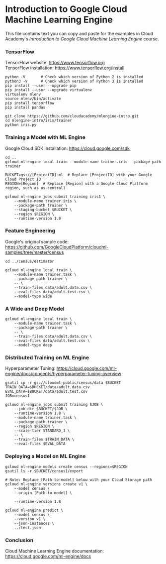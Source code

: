 # Introduction to Google Cloud Machine Learning Engine
This file contains text you can copy and paste for the examples in Cloud Academy's _Introduction to Google Cloud Machine Learning Engine_ course.  

### TensorFlow
TensorFlow website: https://www.tensorflow.org  
TensorFlow installation: https://www.tensorflow.org/install  

```
python -V       # Check which version of Python 2 is installed
python3 -V      # Check which version of Python 3 is installed
pip install --user --upgrade pip
pip install --user --upgrade virtualenv
virtualenv mlenv
source mlenv/bin/activate
pip install tensorflow
pip install pandas
```

```
git clone https://github.com/cloudacademy/mlengine-intro.git
cd mlengine-intro/iris/trainer
python iris.py
```

### Training a Model with ML Engine
Google Cloud SDK installation: https://cloud.google.com/sdk  

```
cd ..
gcloud ml-engine local train --module-name trainer.iris --package-path trainer
```

```
BUCKET=gs://[ProjectID]-ml  # Replace [ProjectID] with your Google Cloud Project ID  
REGION=[Region]  # Replace [Region] with a Google Cloud Platform region, such as us-central1  
```
```
gcloud ml-engine jobs submit training iris1 \
    --module-name trainer.iris \
    --package-path trainer \
    --staging-bucket $BUCKET \
    --region $REGION \
    --runtime-version 1.8
```

### Feature Engineering
Google's original sample code: https://github.com/GoogleCloudPlatform/cloudml-samples/tree/master/census

```
cd ../census/estimator
```

```
gcloud ml-engine local train \
    --module-name trainer.task \
    --package-path trainer \
    -- \
    --train-files data/adult.data.csv \
    --eval-files data/adult.test.csv \
    --model-type wide
```

### A Wide and Deep Model
```
gcloud ml-engine local train \
    --module-name trainer.task \
    --package-path trainer \
    -- \
    --train-files data/adult.data.csv \
    --eval-files data/adult.test.csv \
    --model-type deep
```

### Distributed Training on ML Engine
Hyperparameter Tuning: https://cloud.google.com/ml-engine/docs/concepts/hyperparameter-tuning-overview  

```
gsutil cp -r gs://cloudml-public/census/data $BUCKET  
TRAIN_DATA=$BUCKET/data/adult.data.csv  
EVAL_DATA=$BUCKET/data/adult.test.csv  
JOB=census1  
```

```
gcloud ml-engine jobs submit training $JOB \
    --job-dir $BUCKET/$JOB \
    --runtime-version 1.8 \
    --module-name trainer.task \
    --package-path trainer \
    --region $REGION \
    --scale-tier STANDARD_1 \
    -- \
    --train-files $TRAIN_DATA \
    --eval-files $EVAL_DATA
```

### Deploying a Model on ML Engine
```
gcloud ml-engine models create census --regions=$REGION  
gsutil ls -r $BUCKET/census1/export  
```
```
# Note: Replace [Path-to-model] below with your Cloud Storage path
gcloud ml-engine versions create v1 \
    --model census \
    --origin [Path-to-model] \
```
```
    --runtime-version 1.8
```
```
gcloud ml-engine predict \
    --model census \
    --version v1 \
    --json-instances \
    ../test.json
```

### Conclusion
Cloud Machine Learning Engine documentation: https://cloud.google.com/ml-engine/docs  
